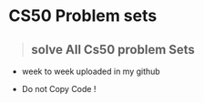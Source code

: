 # CS50 Problem sets

> ## solve All Cs50  problem Sets

 - week to week uploaded in my github

- Do not Copy Code  !
